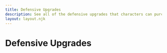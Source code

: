 ```yaml
---
title: Defensive Upgrades
description: See all of the defensive upgrades that characters can purchase with Experience Points as they progress.
layout: layout.njk
---
```


# Defensive Upgrades

<div id="defense-upgrades" class="cmp-stack"></div>
